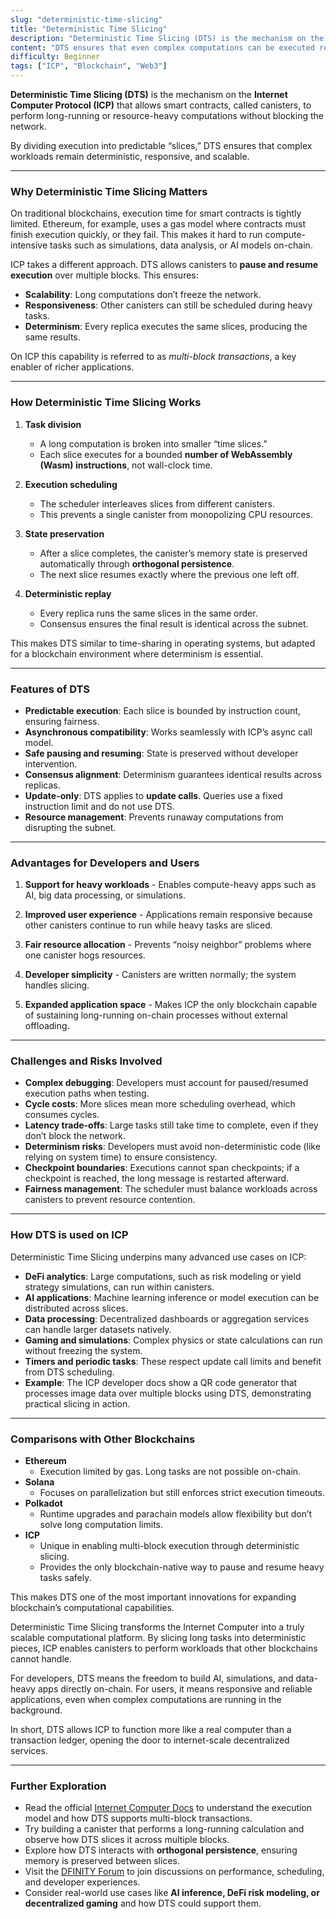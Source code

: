 ```yaml
---
slug: "deterministic-time-slicing"
title: "Deterministic Time Slicing"
description: "Deterministic Time Slicing (DTS) is the mechanism on the Internet Computer Protocol (ICP) that allows smart contracts, called canisters, to perform long-running or resource-heavy computations without blocking the network."
content: "DTS ensures that even complex computations can be executed reliably on ICP by splitting them into predictable time slices, preserving determinism while enabling scalable and responsive applications."
difficulty: Beginner
tags: ["ICP", "Blockchain", "Web3"]
---
```


**Deterministic Time Slicing (DTS)** is the mechanism on the **Internet Computer Protocol (ICP)** that allows smart contracts, called canisters, to perform long-running or resource-heavy computations without blocking the network.

By dividing execution into predictable “slices,” DTS ensures that complex workloads remain deterministic, responsive, and scalable.

---

### Why Deterministic Time Slicing Matters

On traditional blockchains, execution time for smart contracts is tightly limited. Ethereum, for example, uses a gas model where contracts must finish execution quickly, or they fail. This makes it hard to run compute-intensive tasks such as simulations, data analysis, or AI models on-chain.

ICP takes a different approach. DTS allows canisters to **pause and resume execution** over multiple blocks. This ensures:

- **Scalability**: Long computations don’t freeze the network.  
- **Responsiveness**: Other canisters can still be scheduled during heavy tasks.  
- **Determinism**: Every replica executes the same slices, producing the same results.  

On ICP this capability is referred to as *multi-block transactions*, a key enabler of richer applications.

---

### How Deterministic Time Slicing Works

1. **Task division**  
   - A long computation is broken into smaller “time slices.”  
   - Each slice executes for a bounded **number of WebAssembly (Wasm) instructions**, not wall-clock time.  

2. **Execution scheduling**  
   - The scheduler interleaves slices from different canisters.  
   - This prevents a single canister from monopolizing CPU resources.  

3. **State preservation**  
   - After a slice completes, the canister’s memory state is preserved automatically through **orthogonal persistence**.  
   - The next slice resumes exactly where the previous one left off.  

4. **Deterministic replay**  
   - Every replica runs the same slices in the same order.  
   - Consensus ensures the final result is identical across the subnet.  

This makes DTS similar to time-sharing in operating systems, but adapted for a blockchain environment where determinism is essential.

---

### Features of DTS

- **Predictable execution**: Each slice is bounded by instruction count, ensuring fairness.  
- **Asynchronous compatibility**: Works seamlessly with ICP’s async call model.  
- **Safe pausing and resuming**: State is preserved without developer intervention.  
- **Consensus alignment**: Determinism guarantees identical results across replicas.  
- **Update-only**: DTS applies to **update calls**. Queries use a fixed instruction limit and do not use DTS.  
- **Resource management**: Prevents runaway computations from disrupting the subnet.  

---

### Advantages for Developers and Users

1. **Support for heavy workloads** - Enables compute-heavy apps such as AI, big data processing, or simulations.  

2. **Improved user experience** - Applications remain responsive because other canisters continue to run while heavy tasks are sliced.  

3. **Fair resource allocation** - Prevents “noisy neighbor” problems where one canister hogs resources.  

4. **Developer simplicity** - Canisters are written normally; the system handles slicing.  

5. **Expanded application space** - Makes ICP the only blockchain capable of sustaining long-running on-chain processes without external offloading.  

---

### Challenges and Risks Involved

- **Complex debugging**: Developers must account for paused/resumed execution paths when testing.  
- **Cycle costs**: More slices mean more scheduling overhead, which consumes cycles.  
- **Latency trade-offs**: Large tasks still take time to complete, even if they don’t block the network.  
- **Determinism risks**: Developers must avoid non-deterministic code (like relying on system time) to ensure consistency.  
- **Checkpoint boundaries**: Executions cannot span checkpoints; if a checkpoint is reached, the long message is restarted afterward.  
- **Fairness management**: The scheduler must balance workloads across canisters to prevent resource contention.  

---

### How DTS is used on ICP

Deterministic Time Slicing underpins many advanced use cases on ICP:  

- **DeFi analytics**: Large computations, such as risk modeling or yield strategy simulations, can run within canisters.  
- **AI applications**: Machine learning inference or model execution can be distributed across slices.  
- **Data processing**: Decentralized dashboards or aggregation services can handle larger datasets natively.  
- **Gaming and simulations**: Complex physics or state calculations can run without freezing the system.  
- **Timers and periodic tasks**: These respect update call limits and benefit from DTS scheduling.  
- **Example**: The ICP developer docs show a QR code generator that processes image data over multiple blocks using DTS, demonstrating practical slicing in action.  

---

### Comparisons with Other Blockchains

- **Ethereum**  
  - Execution limited by gas. Long tasks are not possible on-chain.  
- **Solana**  
  - Focuses on parallelization but still enforces strict execution timeouts.  
- **Polkadot**  
  - Runtime upgrades and parachain models allow flexibility but don’t solve long computation limits.  
- **ICP**  
  - Unique in enabling multi-block execution through deterministic slicing.  
  - Provides the only blockchain-native way to pause and resume heavy tasks safely.  

This makes DTS one of the most important innovations for expanding blockchain’s computational capabilities.

Deterministic Time Slicing transforms the Internet Computer into a truly scalable computational platform. By slicing long tasks into deterministic pieces, ICP enables canisters to perform workloads that other blockchains cannot handle.  

For developers, DTS means the freedom to build AI, simulations, and data-heavy apps directly on-chain. For users, it means responsive and reliable applications, even when complex computations are running in the background.  

In short, DTS allows ICP to function more like a real computer than a transaction ledger, opening the door to internet-scale decentralized services.

---

### Further Exploration

- Read the official [Internet Computer Docs](https://internetcomputer.org/docs/) to understand the execution model and how DTS supports multi-block transactions.  
- Try building a canister that performs a long-running calculation and observe how DTS slices it across multiple blocks.  
- Explore how DTS interacts with **orthogonal persistence**, ensuring memory is preserved between slices.  
- Visit the [DFINITY Forum](https://forum.dfinity.org/) to join discussions on performance, scheduling, and developer experiences.  
- Consider real-world use cases like **AI inference, DeFi risk modeling, or decentralized gaming** and how DTS could support them.  
